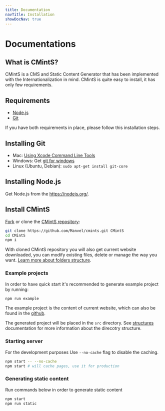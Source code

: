 ```yaml
---
title: Documentation
navTitle: Installation
showDocNav: true
---
```


# Documentations

## What is CMintS?

<fix>CMintS</fix> is a CMS and Static Content Generator that has been implemented with the
Internationalization in mind. <fix>CMintS</fix> is quite easy to install, it has only few
requirements.

## Requirements

- <a href="https://nodejs.org/en/download/" target="_blank">Node.js</a>
- <a href="https://git-scm.com/" target="_blank">Git</a>

If you have both requirements in place, please follow this installation steps.

## Installing Git

- Mac: <a href="https://git-scm.com/book/en/v2/Getting-Started-Installing-Git#_installing_on_mac" target="_blank">Using Xcode Command Line
  Tools</a>
- Windows: Get <a href="https://git-scm.com/download/win" target="_blank">git for windows</a>
- Linux (Ubuntu, Debian): `sudo apt-get install git-core`

## Installing Node.js

Get Node.js from the <a href="https://nodejs.org" target="_blank">https://nodejs.org/</a>.

## Install CMintS

<a href="https://help.github.com/articles/fork-a-repo/" target="_blank">Fork</a>
or clone the <a href="https://github.com/Manvel/cmints" target="_blank">CMintS
repository</a>:
```bash
git clone https://github.com/Manvel/cmints.git CMintS
cd CMintS
npm i
```

With cloned CMintS repository you will also get current website downloaded, you
can modify existing files, delete or manage the way you want. [Learn more about
folders structure](/documentation/getting-started/structure).

### Example projects

In order to have quick start it's recommended to generate example project by running:
```bash
npm run example
```

The example project is the content of current website, which can also be found
in the <a href="https://github.com/Manvel/cmints-website" target="_blank">github</a>.

The generated project will be placed in the `src` directory. See
[structures](/documentation/getting-started/structure) documentation for more
information about the direcotry structure.

### Starting server

For the development purposes Use `--no-cache` flag to disable the caching.

```bash
npm start -- --no-cache
npm start # will cache pages, use it for production
```
### Generating static content

Run commands below in order to generate static content
```bash
npm start
npm run static
```
